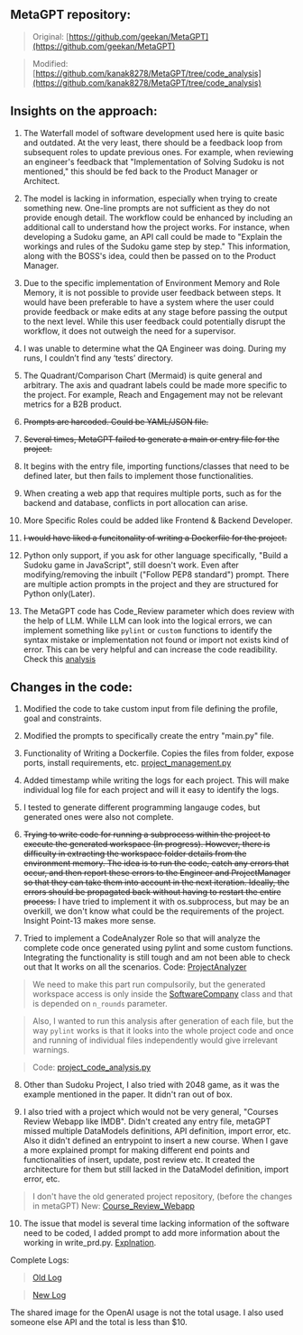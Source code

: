 ## MetaGPT repository:
> Original: [https://github.com/geekan/MetaGPT](https://github.com/geekan/MetaGPT)

> Modified: [https://github.com/kanak8278/MetaGPT/tree/code_analysis](https://github.com/kanak8278/MetaGPT/tree/code_analysis)

## Insights on the approach:
1.  The Waterfall model of software development used here is quite basic and outdated. At the very least, there should be a feedback loop from subsequent roles to update previous ones. For example, when reviewing an engineer's feedback that "Implementation of Solving Sudoku is not mentioned," this should be fed back to the Product Manager or Architect.

2. The model is lacking in information, especially when trying to create something new. One-line prompts are not sufficient as they do not provide enough detail. The workflow could be enhanced by including an additional call to understand how the project works. For instance, when developing a Sudoku game, an API call could be made to "Explain the workings and rules of the Sudoku game step by step." This information, along with the BOSS's idea, could then be passed on to the Product Manager.

3. Due to the specific implementation of Environment Memory and Role Memory, it is not possible to provide user feedback between steps. It would have been preferable to have a system where the user could provide feedback or make edits at any stage before passing the output to the next level. While this user feedback could potentially disrupt the workflow, it does not outweigh the need for a supervisor. 

4. I was unable to determine what the QA Engineer was doing. During my runs, I couldn’t find any ‘tests’ directory.

5. The Quadrant/Comparison Chart (Mermaid) is quite general and arbitrary. The axis and quadrant labels could be made more specific to the project. For example, Reach and Engagement may not be relevant metrics for a B2B product.

6. ~~Prompts are harcoded. Could be YAML/JSON file.~~

7. ~~Several times, MetaGPT failed to generate a main or entry file for the project.~~

8. It begins with the entry file, importing functions/classes that need to be defined later, but then fails to implement those functionalities.

9. When creating a web app that requires multiple ports, such as for the backend and database, conflicts in port allocation can arise.

10. More Specific Roles could be added like Frontend & Backend Developer.

11. ~~I would have liked a funcitonality of writing a Dockerfile for the project.~~ 

12. Python only support, if you ask for other language specifically, "Build a Sudoku game in JavaScript", still doesn't work. Even after modifying/removing the inbuilt ("Follow PEP8 standard") prompt. There are multiple action prompts in the project and they are structured for Python only(Later).
 
13. The MetaGPT code has Code_Review parameter which does review with the help of LLM. While LLM can look into the logical errors, we can implement something like `pylint` or `custom` functions to identify the syntax mistake or implementation not found or import not exists kind of error. This can be very helpful and can increase the code readibility. Check this [analysis](workspace/new/sudoku_game_02/analysis_report.txt)

## Changes in the code:

1. Modified the code to take custom input from file defining the profile, goal and constraints.
2. Modified the prompts to specifically create the entry "main.py" file.
3. Functionality of Writing a Dockerfile. Copies the files from folder, expose ports, install requirements, etc. [project_management.py](https://github.com/kanak8278/MetaGPT/blob/55f278cda3611b71ad881b97dbf75c9d55a4c938/metagpt/actions/project_management.py#L29)
4. Added timestamp while writing the logs for each project. This will make individual log file for each project and will it easy to identify the logs.

5. I tested to generate different programming langauge codes, but generated ones were also not complete. 

6. ~~Trying to write code for running a subprocess within the project to execute the generated workspace (In progress). However, there is difficulty in extracting the workspace folder details from the environment memory. The idea is to run the code, catch any errors that occur, and then report these errors to the Engineer and ProjectManager so that they can take them into account in the next iteration. Ideally, the errors should be propagated back without having to restart the entire process.~~ I have tried to implement it with os.subprocess, but may be an overkill, we don't know what could be the requirements of the project.
Insight Point-13 makes more sense.

7. Tried to implement a CodeAnalyzer Role so that will analyze the complete code once generated using pylint and some custom functions. Integrating the functionality is still tough and am not been able to check out that It works on all the scenarios. Code: [ProjectAnalyzer](https://github.com/kanak8278/MetaGPT/blob/55f278cda3611b71ad881b97dbf75c9d55a4c938/metagpt/roles/project_analyzer.py)
> We need to make this part run compulsorily, but the generated workspace access is only inside the [SoftwareCompany](https://github.com/kanak8278/MetaGPT/blob/55f278cda3611b71ad881b97dbf75c9d55a4c938/startup.py#L38) class and that is depended on `n_rounds` parameter.

> Also, I wanted to run this analysis after generation of each file, but the way `pylint` works is that it looks into the whole project code and once and running of individual files independently would give irrelevant warnings. 

> Code: [project_code_analysis.py](project_code_analysis.py) 

8. Other than Sudoku Project, I also tried with 2048 game, as it was the example mentioned in the paper. It didn't ran out of box.

9. I also tried with a project which would not be very general, "Courses Review Webapp like IMDB". Didn't created any entry file, metaGPT missed multiple DataModels definitions, API definition, import error, etc. Also it didn't defined an entrypoint to insert a new course.
When I gave a more explained prompt for making different end points and functionalities of insert, update, post review etc. It created the architecture for them but still lacked in the DataModel definition, import error, etc. 
> I don't have the old generated project repository, (before the changes in metaGPT) 
> New: [Course_Review_Webapp](workspace/course_review_webapp)
 
10. The issue that model is several time lacking information of the software need to be coded, I added prompt to add more information about the working in write_prd.py. [Explnation](https://github.com/kanak8278/MetaGPT/blob/55f278cda3611b71ad881b97dbf75c9d55a4c938/metagpt/actions/write_prd.py/#L156).


Complete Logs:
> [Old Log](workspace/old/sudoku_game/log.txt)

> [New Log](workspace/new/sudoku_game_02/log.txt)


The shared image for the OpenAI usage is not the total usage. I also used someone else API and the total is less than $10.